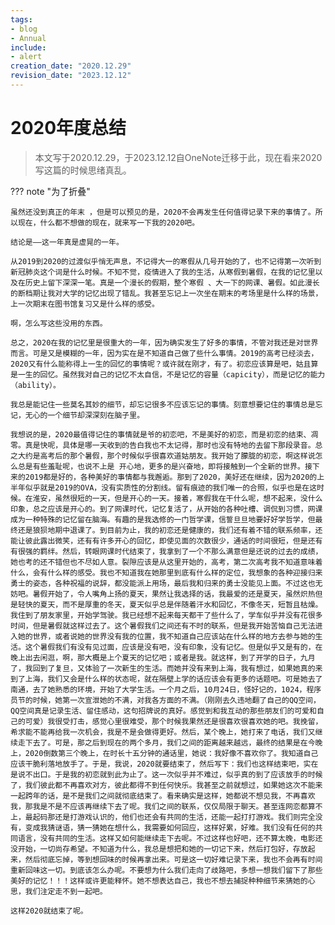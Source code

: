 ```yaml
---
tags:
- blog
- Annual
include:
- alert
creation_date: "2020.12.29"
revision_date: "2023.12.12"
---
```


# 2020年度总结
> 本文写于2020.12.29，于2023.12.12自OneNote迁移于此，现在看来2020写这篇的时候思绪真乱。

??? note "为了折叠"

    虽然还没到真正的年末 ，但是可以预见的是，2020不会再发生任何值得记录下来的事情了。所以现在，什么都不想做的现在，就来写一下我的2020吧。

    结论是——这一年真是虚晃的一年。

    从2019到2020的过渡似乎悄无声息，不记得大一的寒假从几号开始的了，也不记得第一次听到新冠肺炎这个词是什么时候。不知不觉，疫情进入了我的生活，从寒假到暑假，在我的记忆里以及在历史上留下深深一笔。真是一个漫长的假期，整个寒假 、大一下的网课、暑假。如此漫长的断档期让我对大学的记忆出现了错乱。我甚至忘记上一次坐在期末的考场里是什么样的场景，上一次期末在图书馆复习又是什么样的感受。

    啊，怎么写这些没用的东西。

    总之，2020在我的记忆里是很重大的一年，因为确实发生了好多的事情，不管对我还是对世界而言。可是又是模糊的一年，因为实在是不知道自己做了些什么事情。2019的高考已经淡去，2020又有什么能称得上一生的回忆的事情呢？或许就在刚才，有了。初恋应该算是吧，姑且算是一生的回忆。虽然我对自己的记忆不太自信，不是记忆的容量（capicity），而是记忆的能力（ability）。

    我总是能记住一些莫名其妙的细节，却忘记很多不应该忘记的事情。刻意想要记住的事情总是忘记，无心的一个细节却深深刻在脑子里。

    我想说的是，2020最值得记住的事情就是爷的初恋吧，不是美好的初恋，而是初恋的结束、凋零。真是快呢，具体是哪一天收到的告白我也不太记得，那时也没有特地的去留下那段录音。总之大约是高考后的那个暑假，那个时候似乎很喜欢道姑朋友。我开始了朦胧的初恋，啊这样说怎么总是有些羞耻呢，也说不上是 开心地，更多的是兴奋地，即将接触到一个全新的世界。接下来的2019都是好的，各种美好的事情都与我邂逅。那到了2020，美好还在继续，因为2020的上半年似乎就是2019的OVA，没有实质性的分割线。留有痕迹的我们唯一的合照，似乎也是在这时候。在淮安，虽然很短的一天，但是开心的一天。接着，寒假我在干什么呢，想不起来，没什么印象，总之应该是开心的。到了网课时代，记忆复活了，从开始的各种吐槽、调侃到习惯，网课成为一种特殊的记忆留在脑海。有趣的是我选修的一门哲学课，信誓旦旦地要好好学哲学，但最终还是狼狈地期中退课了。到目前为止，我的初恋还是健康的，我们还有着不错的联系频率，还能让彼此露出微笑，还有有许多开心的回忆，即使见面的次数很少，通话的时间很短，但是还有有很强的羁绊。然后，转眼网课时代结束了，我拿到了一个不那么满意但是还说的过去的成绩，她也考的还不错但也不尽如人意。裂隙应该是从这里开始的，高考，第二次高考我不知道意味着什么，会有什么样的感受。我也不知道我在她那里到底有什么样的定位，我想象的各种迎接归来勇士的姿态，各种祝福的说辞，都没能派上用场，最后我和归来的勇士没能见上面。不过这也无妨吧。暑假开始了，令人嘴角上扬的夏天，果然让我选择的话，我最爱的还是夏天，虽然炽热但是轻快的夏天，而不是厚重的冬天，夏天似乎总是伴随着汗水和回忆，不像冬天，短暂且枯燥。我住到了朋友家里，开始学驾驶。我已经想不起来每天都干了些什么了，学车似乎并没有花很多时间，但是暑假就这样过去了。这个暑假我们之间还有不时的联系，但是我开始苦恼自己无法进入她的世界，或者说她的世界没有我的位置，我不知道自己应该站在什么样的地方去参与她的生活。这个暑假我们有没有见过面，应该是没有吧，没有印象，没有记忆。但是似乎又是有的，在晚上出去闲逛，啊，那大概是上个夏天的记忆吧；或者是我。就这样，到了开学的日子，九月了，我回到了复旦，又体验了一次新生的生活。而她并没有来到上海，我有想过，如果她真的来到了上海，我们又会是什么样的状态呢，就在隔壁上学的话应该会有更多的话题吧。可是她去了南通，去了她熟悉的环境，开始了大学生活。一个月之后，10月24日，怪好记的，1024，程序员节的时候，她第一次宣泄她的不满，对我各方面的不满。（刚刚去久违地翻了自己的QQ空间，QQ空间真是记录生活、留住感动，这句招牌说的真好。感觉到和我互动的那些朋友们的可爱和自己的可爱）我很受打击，感觉心里很难受，那个时候我果然还是很喜欢很喜欢她的吧。我挽留，希求能不能再给我一次机会，我是不是会做得更好。然后，某个晚上，她打来了电话，我们又继续走下去了。可是，那之后到现在的两个多月，我们之间的距离越来越远，最终的结果是在今晚上，2020倒数第三个晚上，在时长十五分钟的通话里，她说：我好像不喜欢你了。我知道自己应该干脆利落地放手了。于是，我说，2020就要结束了，然后写下：我们也这样结束吧，实在是说不出口。于是我的初恋就到此为止了。这一次似乎并不难过，似乎真的到了应该放手的时候了，我们彼此都不再喜欢对方，彼此都得不到任何快乐。我甚至之前就想过，如果她这次不能来一起跨年的话，是不是我们之间就彻底结束了。看来确实是这样，她都说不想见我，不再喜欢我，那我是不是不应该再继续下去了呢。我们之间的联系，仅仅局限于聊天。甚至连网恋都算不上，最起码那还是打游戏认识的，他们也还会有共同的生活，还能一起打打游戏。我们则完全没有，变成我猜谜语，猜一猜她在想什么，我需要如何回应，这样好累，好难。我们没有任何的共同语言，没有共同的生活。这样又如何能继续走下去呢。不过这样也好吧，还不算太晚，电影还没开始，一切尚存希望。不知道为什么，我总是想把和她的一切记下来，然后打包好，存放起来，然后彻底忘掉，等到想回味的时候再拿出来。可是这一切好难记录下来，我也不会再有时间重新回味这一切。到底该怎么办呢。不要想为什么我们走向了歧路吧，多想一想我们留下了那些美好的记忆！！！这样或许更能释怀。她不想表达自己，我也不想去捕捉种种细节来猜她的心思，我们注定走不到一起吧。

    这样2020就结束了呢。
